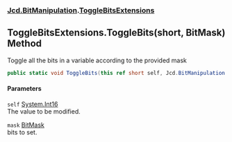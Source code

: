 ### [Jcd.BitManipulation](Jcd_BitManipulation.md 'Jcd.BitManipulation').[ToggleBitsExtensions](Jcd_BitManipulation_ToggleBitsExtensions.md 'Jcd.BitManipulation.ToggleBitsExtensions')
## ToggleBitsExtensions.ToggleBits(short, BitMask) Method
Toggle all the bits in a variable according to the provided mask   
```csharp
public static void ToggleBits(this ref short self, Jcd.BitManipulation.BitMask mask);
```
#### Parameters
<a name='Jcd_BitManipulation_ToggleBitsExtensions_ToggleBits(short_Jcd_BitManipulation_BitMask)_self'></a>
`self` [System.Int16](https://docs.microsoft.com/en-us/dotnet/api/System.Int16 'System.Int16')  
The value to be modified.
  
<a name='Jcd_BitManipulation_ToggleBitsExtensions_ToggleBits(short_Jcd_BitManipulation_BitMask)_mask'></a>
`mask` [BitMask](Jcd_BitManipulation_BitMask.md 'Jcd.BitManipulation.BitMask')  
bits to set.
  
